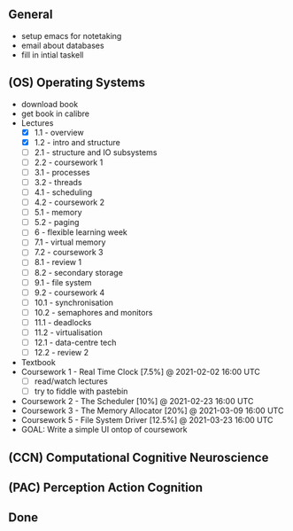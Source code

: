 ## General

- setup emacs for notetaking
- email about databases
- fill in intial taskell

## (OS) Operating Systems

- download book
- get book in calibre
- Lectures
    * [x] 1.1 - overview
    * [x] 1.2 - intro and structure
    * [ ] 2.1 - structure and IO subsystems
    * [ ] 2.2 - coursework 1
    * [ ] 3.1 - processes
    * [ ] 3.2 - threads
    * [ ] 4.1 - scheduling
    * [ ] 4.2 - coursework 2
    * [ ] 5.1 - memory
    * [ ] 5.2 - paging
    * [ ] 6 - flexible learning week
    * [ ] 7.1 - virtual memory
    * [ ] 7.2 - coursework 3
    * [ ] 8.1 - review 1
    * [ ] 8.2 - secondary storage
    * [ ] 9.1 - file system
    * [ ] 9.2 - coursework 4
    * [ ] 10.1 - synchronisation
    * [ ] 10.2 - semaphores and monitors
    * [ ] 11.1 - deadlocks
    * [ ] 11.2 - virtualisation
    * [ ] 12.1 - data-centre tech
    * [ ] 12.2 - review 2
- Textbook
- Coursework 1 - Real Time Clock [7.5%]
    @ 2021-02-02 16:00 UTC
    * [ ] read/watch lectures
    * [ ] try to fiddle with pastebin
- Coursework 2 - The Scheduler [10%]
    @ 2021-02-23 16:00 UTC
- Coursework 3 - The Memory Allocator [20%]
    @ 2021-03-09 16:00 UTC
- Coursework 5 - File System Driver [12.5%]
    @ 2021-03-23 16:00 UTC
- GOAL: Write a simple UI ontop of coursework

## (CCN) Computational Cognitive Neuroscience


## (PAC) Perception Action Cognition


## Done

